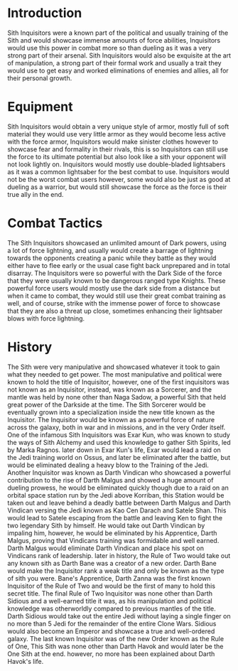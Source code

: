 # Introduction
Sith Inquisitors were a known part of the political and usually training of the Sith and would showcase immense amounts of force abilities, Inquisitors would use this power in combat more so than dueling as it was a very strong part of their arsenal.
Sith Inquisitors would also be exquisite at the art of manipulation, a strong part of their formal work and usually a trait they would use to get easy and worked eliminations of enemies and allies, all for their personal growth.

# Equipment
Sith Inquisitors would obtain a very unique style of armor, mostly full of soft material they would use very little armor as they would become less active with the force armor, Inquisitors would make sinister clothes however to showcase fear and formality in their rivals, this is so Inquisitors can still use the force to its ultimate potential but also look like a sith your opponent will not look lightly on.
Inquisitors would mostly use double-bladed lightsabers as it was a common lightsaber for the best combat to use.
Inquisitors would not be the worst combat users however, some would also be just as good at dueling as a warrior, but would still showcase the force as the force is their true ally in the end.



# Combat Tactics
The Sith Inquisitors showcased an unlimited amount of Dark powers, using a lot of force lightning, and usually would create a barrage of lightning towards the opponents creating a panic while they battle as they would either have to flee early or the usual case fight back unprepared and in total disarray.
The Inquisitors were so powerful with the Dark Side of the force that they were usually known to be dangerous ranged type Knights.
These powerful force users would mostly use the dark side from a distance but when it came to combat, they would still use their great combat training as well, and of course, strike with the immense power of force to showcase that they are also a threat up close, sometimes enhancing their lightsaber blows with force lightning.



# History
The Sith were very manipulative and showcased whatever it took to gain what they needed to get power.
The most manipulative and political were known to hold the title of Inquisitor, however, one of the first inquisitors was not known as an Inquisitor, instead, was known as a Sorcerer, and the mantle was held by none other than Naga Sadow, a powerful Sith that held great power of the Darkside at the time.
The Sith Sorcerer would be eventually grown into a specialization inside the new title known as the Inquisitor.
The Inquisitor would be known as a powerful force of nature across the galaxy, both in war and in missions, and in the very Order itself.
One of the infamous Sith Inquisitors was Exar Kun, who was known to study the ways of Sith Alchemy and used this knowledge to gather Sith Spirits, led by Marka Ragnos.
later down in Exar Kun's life, Exar would lead a raid on the Jedi training world on Ossus, and later be eliminated after the battle, but would be eliminated dealing a heavy blow to the Training of the Jedi.
 Another Inquisitor was known as Darth Vindican who showcased a powerful contribution to the rise of Darth Malgus and showed a huge amount of dueling prowess, he would be eliminated quickly though due to a raid on an orbital space station run by the Jedi above Korriban, this Station would be taken out and leave behind a deadly battle between Darth Malgus and Darth Vindican versing the Jedi known as Kao Cen Darach and Satele Shan.
This would lead to Satele escaping from the battle and leaving Ken to fight the two legendary Sith by himself.
He would take out Darth Vindican by impaling him, however, he would be eliminated by his Apprentice, Darth Malgus, proving that Vindicans training was formidable and well earned.
Darth Malgus would eliminate Darth Vindican and place his spot on Vindicans rank of leadership.
later in history, the Rule of Two would take out any known sith as Darth Bane was a creator of a new order.
Darth Bane would make the Inquisitor rank a weak title and only be known as the type of sith you were.
Bane's Apprentice, Darth Zanna was the first known Inquisitor of the Rule of Two and would be the first of many to hold this secret title.
The final Rule of Two Inquisitor was none other than Darth Sidious and a well-earned title it was, as his manipulation and political knowledge was otherworldly compared to previous mantles of the title.
Darth Sidious would take out the entire Jedi without laying a single finger on no more than 5 Jedi for the remainder of the entire Clone Wars.
Sidious would also become an Emperor and showcase a true and well-ordered galaxy.
The last known Inquisitor was of the new Order known as the Rule of One, This Sith was none other than Darth Havok and would later be the One Sith at the end.
however, no more has been explained about Darth Havok's life.